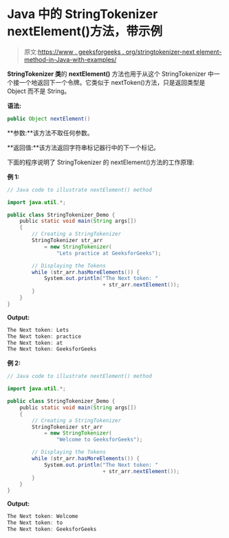 # Java 中的 StringTokenizer nextElement()方法，带示例

> 原文:[https://www . geeksforgeeks . org/stringtokenizer-next element-method-in-Java-with-examples/](https://www.geeksforgeeks.org/stringtokenizer-nextelement-method-in-java-with-examples/)

**StringTokenizer 类**的 **nextElement()** 方法也用于从这个 StringTokenizer 中一个接一个地返回下一个令牌。它类似于 nextToken()方法，只是返回类型是 Object 而不是 String。

**语法:**

```java
public Object nextElement()
```

**参数:**该方法不取任何参数。

**返回值:**该方法返回字符串标记器行中的下一个标记。

下面的程序说明了 StringTokenizer 的 nextElement()方法的工作原理:

**例 1:**

```java
// Java code to illustrate nextElement() method

import java.util.*;

public class StringTokenizer_Demo {
    public static void main(String args[])
    {
        // Creating a StringTokenizer
        StringTokenizer str_arr
            = new StringTokenizer(
                "Lets practice at GeeksforGeeks");

        // Displaying the Tokens
        while (str_arr.hasMoreElements()) {
            System.out.println("The Next token: "
                               + str_arr.nextElement());
        }
    }
}
```

**Output:**

```java
The Next token: Lets
The Next token: practice
The Next token: at
The Next token: GeeksforGeeks

```

**例 2:**

```java
// Java code to illustrate nextElement() method

import java.util.*;

public class StringTokenizer_Demo {
    public static void main(String args[])
    {
        // Creating a StringTokenizer
        StringTokenizer str_arr
            = new StringTokenizer(
                "Welcome to GeeksforGeeks");

        // Displaying the Tokens
        while (str_arr.hasMoreElements()) {
            System.out.println("The Next token: "
                               + str_arr.nextElement());
        }
    }
}
```

**Output:**

```java
The Next token: Welcome
The Next token: to
The Next token: GeeksforGeeks

```